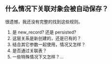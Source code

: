 ## 什么情况下关联对象会被自动保存？

很遗憾，我还没有完整的找到这些规则。

1. 是 new_record? 还是 persisted?
2. 这层关系是新创建的，还是已有的？
3. 结合其它参数一起使用，情况又怎样？
4. 是否通过关联表？
5. 一些特殊情况下又怎样？...
